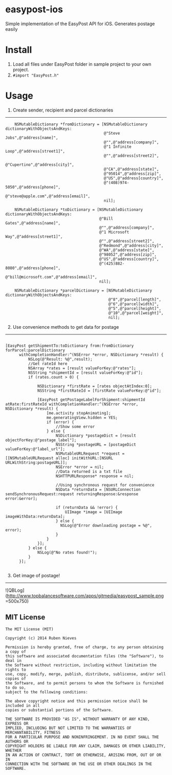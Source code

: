 easypost-ios
============

Simple implementation of the EasyPost API for iOS. Generates postage easily



Install
=================

1. Load all files under EasyPost folder in sample project to your own project.
2. `#import "EasyPost.h"`


Usage
=================


1. Create sender, recipient and parcel dictionaries
--------------------

```
	NSMutableDictionary *fromDictionary = [NSMutableDictionary dictionaryWithObjectsAndKeys:
                                           @"Steve Jobs",@"address[name]",
                                           @"",@"address[company]",
                                           @"1 Infinite Loop",@"address[street1]",
                                           @"",@"address[street2]",
                                           @"Cupertino",@"address[city]",
                                           @"CA",@"address[state]",
                                           @"95014",@"address[zip]",
                                           @"US",@"address[country]",
                                           @"(408)974-5050",@"address[phone]",
                                           @"steve@apple.com",@"address[email]",
                                           nil];
    
    NSMutableDictionary *toDictionary = [NSMutableDictionary dictionaryWithObjectsAndKeys:
                                         @"Bill Gates",@"address[name]",
                                         @"",@"address[company]",
                                         @"1 Microsoft Way",@"address[street1]",
                                         @"",@"address[street2]",
                                         @"Redmond",@"address[city]",
                                         @"WA",@"address[state]",
                                         @"98052",@"address[zip]",
                                         @"US",@"address[country]",
                                         @"(425)882-8080",@"address[phone]",
                                         @"bill@microsoft.com",@"address[email]",
                                         nil];
    
    NSMutableDictionary *parcelDictionary = [NSMutableDictionary dictionaryWithObjectsAndKeys:
                                             @"8",@"parcel[length]",
                                             @"6",@"parcel[width]",
                                             @"5",@"parcel[height]",
                                             @"10",@"parcel[weight]",
                                             nil];
```
 
2. Use convenience methods to get data for postage
--------------------
```

[EasyPost getShipmentTo:toDictionary from:fromDictionary forParcel:parcelDictionary
      withCompletionHandler:^(NSError *error, NSDictionary *result) {
          NSLog(@"Result: %@",result);
          //Get rateId here
          NSArray *rates = [result valueForKey:@"rates"];
          NSString *shipmentId = [result valueForKey:@"id"];
          if (rates.count > 0) {
              
              NSDictionary *firstRate = [rates objectAtIndex:0];
              NSString *firstRateId = [firstRate valueForKey:@"id"];
              
              [EasyPost getPostageLabelForShipment:shipmentId atRate:firstRateId withCompletionHandler:^(NSError *error, NSDictionary *result) {
                  [me.activity stopAnimating];
                  me.generatingView.hidden = YES;
                  if (error) {
                      //Show some error
                  } else {
                      NSDictionary *postageDict = [result objectForKey:@"postage_label"];
                      NSString *postageURL = [postageDict valueForKey:@"label_url"];
                      NSMutableURLRequest *request = [[NSMutableURLRequest alloc] initWithURL:[NSURL URLWithString:postageURL]];
                      NSError *error = nil;
                      //Data returned is a txt file
                      NSHTTPURLResponse* response = nil;
                    
                      //Using synchronous request for convenience
                      NSData *returnData = [NSURLConnection sendSynchronousRequest:request returningResponse:&response error:&error];
                      
                      if (returnData && !error) {
                          UIImage *image = [UIImage imageWithData:returnData];
                      } else {
                        NSLog(@"Error downloading postage = %@", error);
                      }
                  }
              }];
          } else {
              NSLog(@"No rates found!");
          }
      }];
      
```      

3. Get image of postage!
--------------------
![QBLog](http://www.topbalancesoftware.com/apps/gitmedia/easypost_sample.png =500x750)



MIT License
--------------------
    The MIT License (MIT)

    Copyright (c) 2014 Ruben Nieves

    Permission is hereby granted, free of charge, to any person obtaining a copy of
    this software and associated documentation files (the "Software"), to deal in
    the Software without restriction, including without limitation the rights to
    use, copy, modify, merge, publish, distribute, sublicense, and/or sell copies of
    the Software, and to permit persons to whom the Software is furnished to do so,
    subject to the following conditions:

    The above copyright notice and this permission notice shall be included in all
    copies or substantial portions of the Software.

    THE SOFTWARE IS PROVIDED "AS IS", WITHOUT WARRANTY OF ANY KIND, EXPRESS OR
    IMPLIED, INCLUDING BUT NOT LIMITED TO THE WARRANTIES OF MERCHANTABILITY, FITNESS
    FOR A PARTICULAR PURPOSE AND NONINFRINGEMENT. IN NO EVENT SHALL THE AUTHORS OR
    COPYRIGHT HOLDERS BE LIABLE FOR ANY CLAIM, DAMAGES OR OTHER LIABILITY, WHETHER
    IN AN ACTION OF CONTRACT, TORT OR OTHERWISE, ARISING FROM, OUT OF OR IN
    CONNECTION WITH THE SOFTWARE OR THE USE OR OTHER DEALINGS IN THE SOFTWARE.